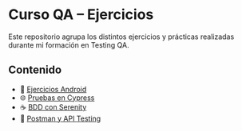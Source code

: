 # Curso QA – Ejercicios

Este repositorio agrupa los distintos ejercicios y prácticas realizadas durante mi formación en Testing QA.

## Contenido

- 📱 [Ejercicios Android](./ejercicios-android)
- 🌐 [Pruebas en Cypress](./ejercicios-cypress)
- ☕ [BDD con Serenity](./ejercicios-serenity)
- 🧪 [Postman y API Testing](./ejercicios-api)
